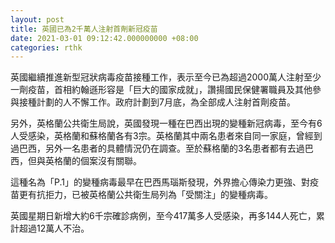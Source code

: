 ```yaml
---
layout: post
title: 英國已為2千萬人注射首劑新冠疫苗
date: 2021-03-01 09:12:42.000000000 +08:00
categories: rthk
---
```


英國繼續推進新型冠狀病毒疫苗接種工作，表示至今已為超過2000萬人注射至少一劑疫苗，首相約翰遜形容是「巨大的國家成就」，讚揚國民保健署職員及其他參與接種計劃的人不懈工作。政府計劃到7月底，為全部成人注射首劑疫苗。

另外，英格蘭公共衛生局說，英國發現一種在巴西出現的變種新冠病毒，至今有6人受感染，英格蘭和蘇格蘭各有3宗。英格蘭其中兩名患者來自同一家庭，曾經到過巴西，另外一名患者的具體情況仍在調查。至於蘇格蘭的3名患者都有去過巴西，但與英格蘭的個案沒有關聯。

這種名為「P.1」的變種病毒最早在巴西馬瑙斯發現，外界擔心傳染力更強、對疫苗更有抗拒力，已被英格蘭公共衛生局列為「受關注」的變種病毒。

英國星期日新增大約6千宗確診病例，至今417萬多人受感染，再多144人死亡，累計超過12萬人不治。
